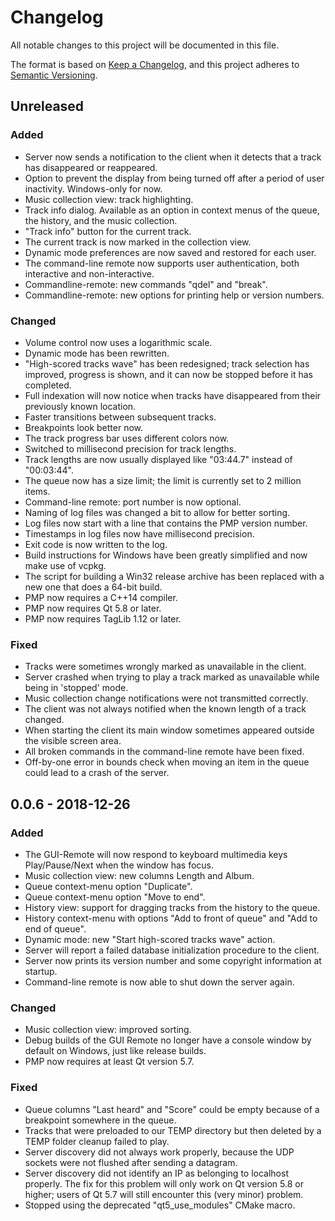 # Changelog
All notable changes to this project will be documented in this file.

The format is based on [Keep a Changelog](https://keepachangelog.com/en/1.0.0/),
and this project adheres to [Semantic Versioning](https://semver.org/spec/v2.0.0.html).

## Unreleased
### Added
- Server now sends a notification to the client when it detects that a track has disappeared or reappeared.
- Option to prevent the display from being turned off after a period of user inactivity. Windows-only for now.
- Music collection view: track highlighting.
- Track info dialog. Available as an option in context menus of the queue, the history, and the music collection.
- "Track info" button for the current track.
- The current track is now marked in the collection view.
- Dynamic mode preferences are now saved and restored for each user.
- The command-line remote now supports user authentication, both interactive and non-interactive.
- Commandline-remote: new commands "qdel" and "break".
- Commandline-remote: new options for printing help or version numbers.

### Changed
- Volume control now uses a logarithmic scale.
- Dynamic mode has been rewritten.
- "High-scored tracks wave" has been redesigned; track selection has improved, progress is shown, and it can now be stopped before it has completed.
- Full indexation will now notice when tracks have disappeared from their previously known location.
- Faster transitions between subsequent tracks.
- Breakpoints look better now.
- The track progress bar uses different colors now.
- Switched to millisecond precision for track lengths.
- Track lengths are now usually displayed like "03:44.7" instead of "00:03:44".
- The queue now has a size limit; the limit is currently set to 2 million items.
- Command-line remote: port number is now optional.
- Naming of log files was changed a bit to allow for better sorting.
- Log files now start with a line that contains the PMP version number.
- Timestamps in log files now have millisecond precision.
- Exit code is now written to the log.
- Build instructions for Windows have been greatly simplified and now make use of vcpkg.
- The script for building a Win32 release archive has been replaced with a new one that does a 64-bit build.
- PMP now requires a C++14 compiler.
- PMP now requires Qt 5.8 or later.
- PMP now requires TagLib 1.12 or later.

### Fixed
- Tracks were sometimes wrongly marked as unavailable in the client.
- Server crashed when trying to play a track marked as unavailable while being in 'stopped' mode.
- Music collection change notifications were not transmitted correctly.
- The client was not always notified when the known length of a track changed.
- When starting the client its main window sometimes appeared outside the visible screen area.
- All broken commands in the command-line remote have been fixed.
- Off-by-one error in bounds check when moving an item in the queue could lead to a crash of the server.

## 0.0.6 - 2018-12-26
### Added
- The GUI-Remote will now respond to keyboard multimedia keys Play/Pause/Next when the window has focus.
- Music collection view: new columns Length and Album.
- Queue context-menu option "Duplicate".
- Queue context-menu option "Move to end".
- History view: support for dragging tracks from the history to the queue.
- History context-menu with options "Add to front of queue" and "Add to end of queue".
- Dynamic mode: new "Start high-scored tracks wave" action.
- Server will report a failed database initialization procedure to the client.
- Server now prints its version number and some copyright information at startup.
- Command-line remote is now able to shut down the server again.

### Changed
- Music collection view: improved sorting.
- Debug builds of the GUI Remote no longer have a console window by default on Windows, just like release builds.
- PMP now requires at least Qt version 5.7.

### Fixed
- Queue columns "Last heard" and "Score" could be empty because of a breakpoint somewhere in the queue.
- Tracks that were preloaded to our TEMP directory but then deleted by a TEMP folder cleanup failed to play.
- Server discovery did not always work properly, because the UDP sockets were not flushed after sending a datagram.
- Server discovery did not identify an IP as belonging to localhost properly. The fix for this problem will only work on Qt version 5.8 or higher; users of Qt 5.7 will still encounter this (very minor) problem.
- Stopped using the deprecated "qt5_use_modules" CMake macro.
